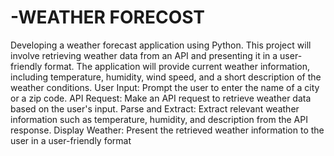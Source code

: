 # -WEATHER FORECOST
Developing a weather forecast application using Python. This project will involve
retrieving weather data from an API and presenting it in a user-friendly format. The
application will provide current weather information, including temperature, humidity,
wind speed, and a short description of the weather conditions.
User Input: Prompt the user to enter the name of a city or a zip code.
API Request: Make an API request to retrieve weather data based on the user's input.
Parse and Extract: Extract relevant weather information such as temperature, humidity,
and description from the API response.
Display Weather: Present the retrieved weather information to the user in a user-friendly
format
